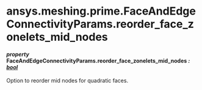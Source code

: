 # ansys.meshing.prime.FaceAndEdgeConnectivityParams.reorder_face_zonelets_mid_nodes

<a id="ansys.meshing.prime.FaceAndEdgeConnectivityParams.reorder_face_zonelets_mid_nodes"></a>

#### *property* FaceAndEdgeConnectivityParams.reorder_face_zonelets_mid_nodes *: [bool](https://docs.python.org/3.11/library/functions.html#bool)*

Option to reorder mid nodes for quadratic faces.

<!-- !! processed by numpydoc !! -->
